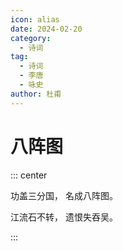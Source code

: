 ```yaml
---
icon: alias
date: 2024-02-20
category:
  - 诗词
tag:
  - 诗词
  - 李唐
  - 咏史
author: 杜甫
---
```


# 八阵图

<!-- more -->


::: center 

功盖三分国， 名成八阵图。

江流石不转， 遗恨失吞吴。

:::